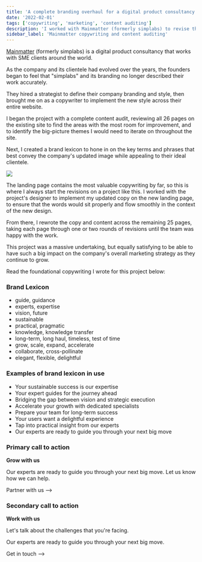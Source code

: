 ```yaml
---
title: 'A complete branding overhaul for a digital product consultancy'
date: '2022-02-01'
tags: ['copywriting', 'marketing', 'content auditing']
description: 'I worked with Mainmatter (formerly simplabs) to revise the copy and content across their entire marketing website.'
sidebar_label: 'Mainmatter copywriting and content auditing'
---
```


[Mainmatter](https://mainmatter.com) (formerly simplabs) is a digital product consultancy that works with SME clients around the world.

As the company and its clientele had evolved over the years, the founders began to feel that "simplabs" and its branding no longer described their work accurately.

They hired a strategist to define their company branding and style, then brought me on as a copywriter to implement the new style across their entire website.

I began the project with a complete content audit, reviewing all 26 pages on the existing site to find the areas with the most room for improvement, and to identify the big-picture themes I would need to iterate on throughout the site.

Next, I created a brand lexicon to hone in on the key terms and phrases that best convey the company's updated image while appealing to their ideal clientele.

![](/img/mainmatter/mainmatter-brand.png)

The landing page contains the most valuable copywriting by far, so this is where I always start the revisions on a project like this.
I worked with the project's designer to implement my updated copy on the new landing page, to ensure that the words would sit properly and flow smoothly in the context of the new design.

From there, I rewrote the copy and content across the remaining 25 pages, taking each page through one or two rounds of revisions until the team was happy with the work.

This project was a massive undertaking, but equally satisfying to be able to have such a big impact on the company's overall marketing strategy as they continue to grow.

Read the foundational copywriting I wrote for this project below:

### Brand Lexicon

- guide, guidance
- experts, expertise
- vision, future
- sustainable
- practical, pragmatic
- knowledge, knowledge transfer
- long-term, long haul, timeless, test of time
- grow, scale, expand, accelerate
- collaborate, cross-pollinate
- elegant, flexible, delightful

### Examples of brand lexicon in use

- Your sustainable success is our expertise
- Your expert guides for the journey ahead
- Bridging the gap between vision and strategic execution
- Accelerate your growth with dedicated specialists
- Prepare your team for long-term success
- Your users want a delightful experience
- Tap into practical insight from our experts
- Our experts are ready to guide you through your next big move

### Primary call to action

**Grow with us**

Our experts are ready to guide you through your next big move.
Let us know how we can help.

Partner with us —>

### Secondary call to action

**Work with us**

Let's talk about the challenges that you're facing.

Our experts are ready to guide you through your next big move.

Get in touch —>
